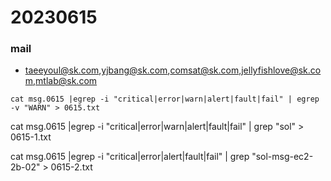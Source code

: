 # 20230615

### mail
- taeeyoul@sk.com,yjbang@sk.com,comsat@sk.com,jellyfishlove@sk.com,mtlab@sk.com

```
cat msg.0615 |egrep -i "critical|error|warn|alert|fault|fail" | egrep -v "WARN" > 0615.txt
```

cat msg.0615 |egrep -i "critical|error|warn|alert|fault|fail" | grep "sol"  > 0615-1.txt

cat msg.0615 |egrep -i "critical|error|alert|fault|fail" | grep "sol-msg-ec2-2b-02"  > 0615-2.txt